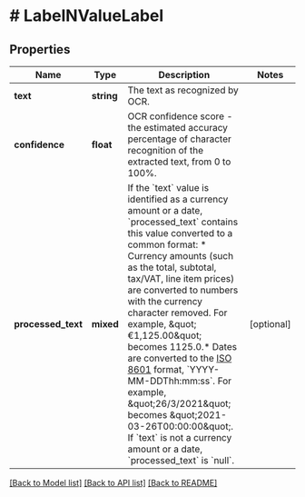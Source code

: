 # # LabelNValueLabel

## Properties

Name | Type | Description | Notes
------------ | ------------- | ------------- | -------------
**text** | **string** | The text as recognized by OCR. |
**confidence** | **float** | OCR confidence score - the estimated accuracy percentage of character recognition of the extracted text, from 0 to 100%. |
**processed_text** | **mixed** | If the &#x60;text&#x60; value is identified as a currency amount or a date, &#x60;processed_text&#x60; contains this value converted to a common format:  * Currency amounts (such as the total, subtotal, tax/VAT, line item prices) are converted to numbers with the currency character removed. For example, \&quot;€1,125.00\&quot; becomes 1125.0.* Dates are converted to the [ISO 8601](https://en.wikipedia.org/wiki/ISO_8601) format, &#x60;YYYY-MM-DDThh:mm:ss&#x60;. For example, \&quot;26/3/2021\&quot; becomes \&quot;2021-03-26T00:00:00\&quot;.  If &#x60;text&#x60; is not a currency amount or a date, &#x60;processed_text&#x60; is &#x60;null&#x60;. | [optional]

[[Back to Model list]](../../README.md#models) [[Back to API list]](../../README.md#endpoints) [[Back to README]](../../README.md)
